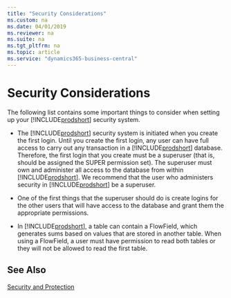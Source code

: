 ```yaml
---
title: "Security Considerations"
ms.custom: na
ms.date: 04/01/2019
ms.reviewer: na
ms.suite: na
ms.tgt_pltfrm: na
ms.topic: article
ms.service: "dynamics365-business-central"
---
```

# Security Considerations

The following list contains some important things to consider when setting up your [!INCLUDE[prodshort](../developer/includes/prodshort.md)] security system.  
  
-   The [!INCLUDE[prodshort](../developer/includes/prodshort.md)] security system is initiated when you create the first login. Until you create the first login, any user can have full access to carry out any transaction in a [!INCLUDE[prodshort](../developer/includes/prodshort.md)] database. Therefore, the first login that you create must be a superuser \(that is, should be assigned the SUPER permission set\). The superuser must own and administer all access to the database from within [!INCLUDE[prodshort](../developer/includes/prodshort.md)]. We recommend that the user who administers security in [!INCLUDE[prodshort](../developer/includes/prodshort.md)] be a superuser.  
  
-   One of the first things that the superuser should do is create logins for the other users that will have access to the database and grant them the appropriate permissions.  
  
-   In [!INCLUDE[prodshort](../developer/includes/prodshort.md)], a table can contain a FlowField, which generates sums based on values that are stored in another table. When using a FlowField, a user must have permission to read both tables or they will not be allowed to read the first table.  
  
## See Also  
 [Security and Protection](Security-and-Protection.md)  